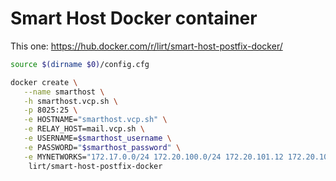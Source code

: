 # Smart Host Docker container
This one: https://hub.docker.com/r/lirt/smart-host-postfix-docker/

``` bash
source $(dirname $0)/config.cfg

docker create \
   --name smarthost \
   -h smarthost.vcp.sh \
   -p 8025:25 \
   -e HOSTNAME="smarthost.vcp.sh" \
   -e RELAY_HOST=mail.vcp.sh \
   -e USERNAME=$smarthost_username \
   -e PASSWORD="$smarthost_password" \
   -e MYNETWORKS="172.17.0.0/24 172.20.100.0/24 172.20.101.12 172.20.101.13" \
    lirt/smart-host-postfix-docker


```
